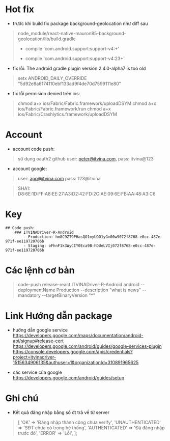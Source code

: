 # Hot fix

- trước khi build fix package background-geolocation như diff sau
> node_module/react-native-mauron85-background-geolocation/lib/build.gradle
>    - compile 'com.android.support:support-v4:+'
>    + compile 'com.android.support:support-v4:23+'

- fix lỗi: The android gradle plugin version 2.4.0-alpha7 is too old
>setx ANDROID_DAILY_OVERRIDE "5d92e8a6174110ebf133ad9f4de70d7599111e80"

- fix lỗi permision denied trên ios:
>chmod a+x ios/Fabric/Fabric.framework/uploadDSYM
>chmod a+x ios/Fabric/Fabric.framework/run
>chmod a+x ios/Fabric/Crashlytics.framework/uploadDSYM

# Account

- account code push: 
> sử dụng oauth2 github
> user: peter@itvina.com, 
> pass: itvina@123
- account google:
> user: app@itvina.com
> pass: 123@itvina

> SHA1: D8:6E:1D:FF:A8:EE:27:A3:D2:42:FD:2C:AE:09:6E:FB:AA:48:A3:C6

# Key
    ## Code push: 
        ### ITVINADriver-R-Android
            - Production: hm8C9ZT9PHasQO1myUQO1yGv00w9072f8768-e0cc-487e-971f-ee119720706b
            - Staging: oFhnF1k3WyCIY0Eca9B-hDUeLVIj072f8768-e0cc-487e-971f-ee119720706b

# Các lệnh cơ bản

>code-push release-react ITVINADriver-R-Android android --deploymentName Production --description "what is news" --mandatory --targetBinaryVersion "*"

# Link Hướng dẫn package

- hướng dẫn google service
https://developers.google.com/maps/documentation/android-api/signup#release-cert
https://developers.google.com/android/guides/google-services-plugin
https://console.developers.google.com/apis/credentials?project=itvinadriver-1515634906135&authuser=1&organizationId=310891965625

- các service của google
https://developers.google.com/android/guides/setup

# Ghi chú
- Kết quả đăng nhập bằng số đt trả về từ server
> [
> 'OK' => 'Đăng nhập thành công chưa verify',
> 'UNAUTHENTICATED' => 'SĐT chưa có trong hệ thống',
> 'AUTHENTICATED' => 'Đã đăng nhập trước đó',
> 'ERROR' => 'Lỗi',
> ];
